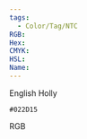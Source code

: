 ```yaml
---
tags:
  - Color/Tag/NTC
RGB:
Hex:
CMYK:
HSL:
Name:
---
```

English Holly
```palette
#022D15
```
RGB
